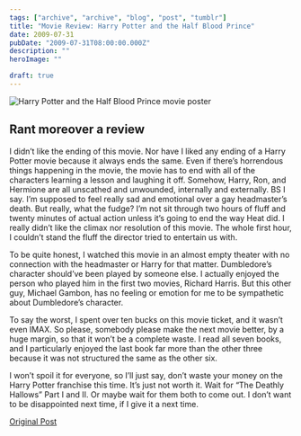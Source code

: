 ```yaml
---
tags: ["archive", "archive", "blog", "post", "tumblr"]
title: "Movie Review: Harry Potter and the Half Blood Prince"
date: 2009-07-31
pubDate: "2009-07-31T08:00:00.000Z"
description: ""
heroImage: ""

draft: true
---
```


![Harry Potter and the Half Blood Prince movie poster](https://upload.wikimedia.org/wikipedia/en/3/3f/Harry_Potter_and_the_Half-Blood_Prince_poster.jpg)

## Rant moreover a review

I didn’t like the ending of this movie. Nor have I liked any ending of a Harry Potter movie because it always ends the same. Even if there’s horrendous things happening in the movie, the movie has to end with all of the characters learning a lesson and laughing it off. Somehow, Harry, Ron, and Hermione are all unscathed and unwounded, internally and externally. BS I say. I’m supposed to feel really sad and emotional over a gay headmaster’s death. But really, what the fudge? I’m not sit through two hours of fluff and twenty minutes of actual action unless it’s going to end the way Heat did. I really didn’t like the climax nor resolution of this movie. The whole first hour, I couldn’t stand the fluff the director tried to entertain us with.

To be quite honest, I watched this movie in an almost empty theater with no connection with the headmaster or Harry for that matter. Dumbledore’s character should’ve been played by someone else. I actually enjoyed the person who played him in the first two movies, Richard Harris. But this other guy, Michael Gambon, has no feeling or emotion for me to be sympathetic about Dumbledore’s character.

To say the worst, I spent over ten bucks on this movie ticket, and it wasn’t even IMAX. So please, somebody please make the next movie better, by a huge margin, so that it won’t be a complete waste. I read all seven books, and I particularly enjoyed the last book far more than the other three because it was not structured the same as the other six.

I won’t spoil it for everyone, so I’ll just say, don’t waste your money on the Harry Potter franchise this time. It’s just not worth it. Wait for “The Deathly Hallows” Part I and II. Or maybe wait for them both to come out. I don’t want to be disappointed next time, if I give it a next time.

[Original Post](https://jermspeaks.com/post/153475321/harry-pothead-and-the-halfly-executed-movie-rant)
